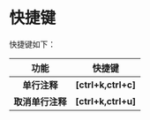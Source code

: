 # 快捷键

快捷键如下：

|       功能       |       快捷键        |
| :--------------: | :-----------------: |
|   **单行注释**   | **[ctrl+k,ctrl+c]** |
| **取消单行注释** | **[ctrl+k,ctrl+u]** |


